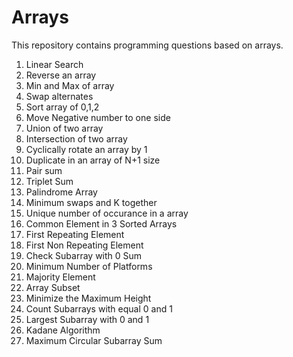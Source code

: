 # Arrays
This repository contains programming questions based on arrays.
1) Linear Search
2) Reverse an array
3) Min and Max of array
4) Swap alternates
5) Sort array of 0,1,2
6) Move Negative number to one side
7) Union of two array
8) Intersection of two array
9) Cyclically rotate an array by 1
10) Duplicate in an array of N+1 size
11) Pair sum
12) Triplet Sum
13) Palindrome Array
14) Minimum swaps and K together
15) Unique number of occurance in a array
16) Common Element in 3 Sorted Arrays
17) First Repeating Element
18) First Non Repeating Element
19) Check Subarray with 0 Sum
20) Minimum Number of Platforms
21) Majority Element
22) Array Subset
23) Minimize the Maximum Height
24) Count Subarrays with equal 0 and 1
25) Largest Subarray with 0 and 1
26) Kadane Algorithm
27) Maximum Circular Subarray Sum
